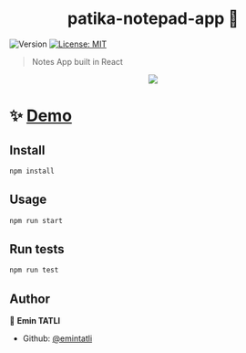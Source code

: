 <h1 align="center">patika-notepad-app 👋</h1>
<p>
  <img alt="Version" src="https://img.shields.io/badge/version-0.1.0-blue.svg?cacheSeconds=2592000" />
  <a href="#" target="_blank">
    <img alt="License: MIT" src="https://img.shields.io/badge/License-MIT-yellow.svg" />
  </a>
</p>

> Notes App built in React

<p align="center"><img src="https://i.hizliresim.com/saiskq7.png"></p>

# ✨ [Demo](https://react-notes-app-pied.vercel.app/)

## Install

```sh
npm install
```

## Usage

```sh
npm run start
```

## Run tests

```sh
npm run test
```

## Author

👤 **Emin TATLI**

* Github: [@emintatli](https://github.com/emintatli)

